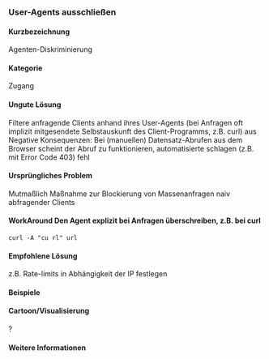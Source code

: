 ### User-Agents ausschließen

#### Kurzbezeichnung
Agenten-Diskriminierung

#### Kategorie
Zugang

#### Ungute Lösung
Filtere anfragende Clients anhand ihres User-Agents (bei Anfragen oft implizit mitgesendete Selbstauskunft des Client-Programms, z.B. curl) aus
Negative Konsequenzen: Bei (manuellen) Datensatz-Abrufen aus dem Browser scheint der Abruf zu funktionieren, automatisierte schlagen (z.B. mit Error Code 403) fehl

#### Ursprüngliches Problem
Mutmaßlich Maßnahme zur Blockierung  von Massenanfragen naiv abfragender Clients 

#### WorkAround Den Agent explizit bei Anfragen überschreiben, z.B. bei curl
`curl -A "cu rl" url`

#### Empfohlene Lösung
z.B. Rate-limits in Abhängigkeit der IP festlegen 

#### Beispiele

#### Cartoon/Visualisierung
?

#### Weitere Informationen